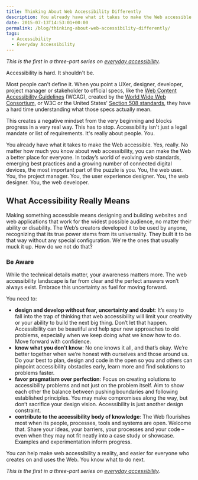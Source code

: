 ```yaml
---
title: Thinking About Web Accessibility Differently
description: You already have what it takes to make the Web accessible.
date: 2015-07-13T14:53:01+00:00
permalink: /blog/thinking-about-web-accessibility-differently/
tags:
  - Accessibility
  - Everyday Accessibility
---
```


_This is the first in a three-part series on [everyday accessibility](/tag/everyday-accessibility)._

Accessibility is hard. It shouldn't be.

Most people can't define it. When you point a UXer, designer, developer, project manager or stakeholder to official specs, like the [Web Content Accessibility Guidelines](http://www.w3.org/TR/WCAG/) (WCAG), created by the [World Wide Web Consortium](http://www.w3.org/), or W3C or the United States' [Section 508 standards](http://www.section508.gov/summary-section508-standards), they have a hard time understanding what those specs actually mean.

This creates a negative mindset from the very beginning and blocks progress in a very real way. This has to stop. Accessibility isn't just a legal mandate or list of requirements. It's really about people. You.

You already have what it takes to make the Web accessible. Yes, really. No matter how much you know about web accessibility, you can make the Web a better place for everyone. In today’s world of evolving web standards, emerging best practices and a growing number of connected digital devices, the most important part of the puzzle is you. You, the web user. You, the project manager. You, the user experience designer. You, the web designer. You, the web developer.

## What Accessibility Really Means

Making something accessible means designing and building websites and web applications that work for the widest possible audience, no matter their ability or disability. The Web’s creators developed it to be used by anyone, recognizing that its true power stems from its universality. They built it to be that way without any special configuration. We're the ones that usually muck it up. How do we not do that?

### Be Aware

While the technical details matter, your awareness matters more. The web accessibility landscape is far from clear and the perfect answers won’t always exist. Embrace this uncertainty as fuel for moving forward.

You need to:

  * **design and develop without fear, uncertainty and doubt**: It’s easy to fall into the trap of thinking that web accessibility will limit your creativity or your ability to build the next big thing. Don’t let that happen. Accessibility can be beautiful and help spur new approaches to old problems, especially when we keep doing what we know how to do. Move forward with confidence.
  * **know what you don’t know**: No one knows it all, and that’s okay. We’re better together when we’re honest with ourselves and those around us. Do your best to plan, design and code in the open so you and others can pinpoint accessibility obstacles early, learn more and find solutions to problems faster.
  * **favor pragmatism over perfection**: Focus on creating solutions to accessibility problems and not just on the problem itself. Aim to show each other the balance between pushing boundaries and following established principles. You may make compromises along the way, but don’t sacrifice your design vision. Accessibility is just another design constraint.
  * **contribute to the accessibility body of knowledge**: The Web flourishes most when its people, processes, tools and systems are open. Welcome that. Share your ideas, your barriers, your processes and your code – even when they may not fit neatly into a case study or showcase. Examples and experimentation inform progress.

You can help make web accessibility a reality, and easier for everyone who creates on and uses the Web. You know what to do next.

_This is the first in a three-part series on [everyday accessibility](/tag/everyday-accessibility)._
